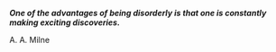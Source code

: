 _**One of the advantages of being disorderly is that one is constantly making exciting discoveries.**_

A. A. Milne